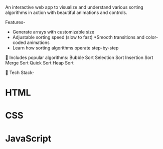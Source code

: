 An interactive web app to visualize and understand various sorting algorithms in action with beautiful animations and controls.

 Features-
* Generate arrays with customizable size
* Adjustable sorting speed (slow to fast)
*Smooth transitions and color-coded animations
* Learn how sorting algorithms operate step-by-step

🧪 Includes popular algorithms:
Bubble Sort
Selection Sort
Insertion Sort
Merge Sort
Quick Sort
Heap Sort

🧰 Tech Stack-
# HTML
# CSS
# JavaScript
